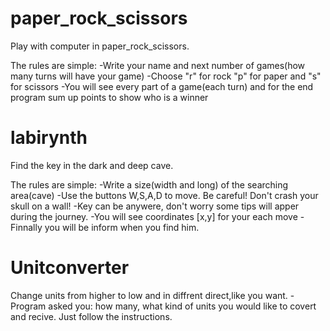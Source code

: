 # paper_rock_scissors
Play with computer in paper_rock_scissors.

The rules are simple:
-Write your name and next number of games(how many turns will have your game)
-Choose "r" for rock "p" for paper and "s" for scissors
-You will see every part of a game(each turn) and for the end program sum up points to show who is a winner

# labirynth
Find the key in the dark and deep cave.

The rules are simple:
-Write a size(width and long) of the searching area(cave)
-Use the buttons W,S,A,D to move. Be careful! Don't crash your skull on a wall!
-Key can be anywere, don't worry some tips will apper during the journey.
-You will see coordinates [x,y] for your each move 
-Finnally you will be inform when you find him.

# Unitconverter

Change units from higher to low and in diffrent direct,like you want.
-Program asked you: how many, what kind of units you would like to covert and recive. Just follow the instructions.
